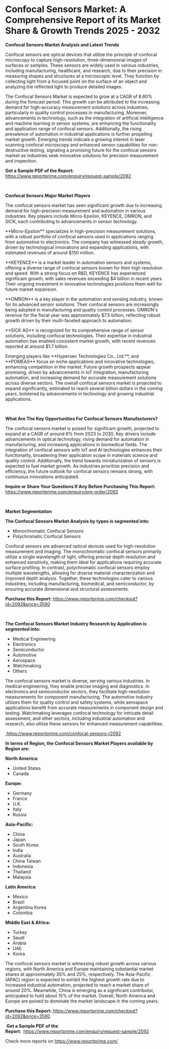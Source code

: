 <p><h1>Confocal Sensors Market: A Comprehensive Report of its Market Share & Growth Trends 2025 - 2032</h1></p><p><strong>Confocal Sensors Market Analysis and Latest Trends</strong></p>
<p><p>Confocal sensors are optical devices that utilize the principle of confocal microscopy to capture high-resolution, three-dimensional images of surfaces or samples. These sensors are widely used in various industries, including manufacturing, healthcare, and research, due to their precision in measuring shapes and structures at a microscopic level. They function by collecting light from a focused point on the surface of an object and analyzing the reflected light to produce detailed images.</p><p>The Confocal Sensors Market is expected to grow at a CAGR of 8.60% during the forecast period. This growth can be attributed to the increasing demand for high-accuracy measurement solutions across industries, particularly in quality control processes in manufacturing. Moreover, advancements in technology, such as the integration of artificial intelligence and machine learning in sensor systems, are enhancing the functionality and application range of confocal sensors. Additionally, the rising prevalence of automation in industrial applications is further propelling market growth. Emerging trends indicate a growing interest in laser scanning confocal microscopy and enhanced sensor capabilities for non-destructive testing, signaling a promising future for the confocal sensors market as industries seek innovative solutions for precision measurement and inspection.</p></p>
<p><strong>Get a Sample PDF of the Report:&nbsp;</strong> <a href="https://www.reportprime.com/enquiry/request-sample/2092?utm_campaign=3351&utm_medium=2&utm_source=Github&utm_content=ia&utm_term=18032025&utm_id=confocal-sensors">https://www.reportprime.com/enquiry/request-sample/2092</a></p>
<p>&nbsp;</p>
<p><strong>Confocal Sensors Major Market Players</strong></p>
<p><p>The confocal sensors market has seen significant growth due to increasing demand for high-precision measurement and automation in various industries. Key players include Micro-Epsilon, KEYENCE, OMRON, and SICK, each contributing to advancements in sensor technology.</p><p>**Micro-Epsilon** specializes in high-precision measurement solutions, with a robust portfolio of confocal sensors used in applications ranging from automotive to electronics. The company has witnessed steady growth, driven by technological innovations and expanding applications, with estimated revenues of around $150 million.</p><p>**KEYENCE** is a market leader in automation sensors and systems, offering a diverse range of confocal sensors known for their high resolution and speed. With a strong focus on R&D, KEYENCE has experienced significant growth, with sales revenues exceeding $4 billion in recent years. Their ongoing investment in innovative technologies positions them well for future market expansion.</p><p>**OMRON** is a key player in the automation and sensing industry, known for its advanced sensor solutions. Their confocal sensors are increasingly being adopted in manufacturing and quality control processes. OMRON's revenue for the fiscal year was approximately $7.5 billion, reflecting robust growth driven by their multi-faceted approach to automation.</p><p>**SICK AG** is recognized for its comprehensive range of sensor solutions, including confocal technologies. Their expertise in industrial automation has enabled consistent market growth, with recent revenues reported at around $1.7 billion. </p><p>Emerging players like **Hypersen Technologies Co., Ltd.**, and **POMEAS** focus on niche applications and innovative technologies, enhancing competition in the market. Future growth prospects appear promising, driven by advancements in IoT integration, manufacturing automation, and increasing demand for accurate measurement solutions across diverse sectors. The overall confocal sensors market is projected to expand significantly, estimated to reach several billion dollars in the coming years, bolstered by advancements in technology and growing industrial applications.</p></p>
<p>&nbsp;</p>
<p><strong>What Are The Key Opportunities For Confocal Sensors Manufacturers?</strong></p>
<p><p>The confocal sensors market is poised for significant growth, projected to expand at a CAGR of around 6% from 2023 to 2030. Key drivers include advancements in optical technology, rising demand for automation in manufacturing, and increasing applications in biomedical fields. The integration of confocal sensors with IoT and AI technologies enhances their functionality, broadening their application scope in materials science and quality control. Additionally, the trend towards miniaturization of sensors is expected to fuel market growth. As industries prioritize precision and efficiency, the future outlook for confocal sensors remains strong, with continuous innovations anticipated.</p></p>
<p><strong>Inquire or Share Your Questions If Any Before Purchasing This Report:</strong> <a href="https://www.reportprime.com/enquiry/pre-order/2092?utm_campaign=3351&utm_medium=2&utm_source=Github&utm_content=ia&utm_term=18032025&utm_id=confocal-sensors">https://www.reportprime.com/enquiry/pre-order/2092</a></p>
<p>&nbsp;</p>
<p><strong>Market Segmentation</strong></p>
<p><strong>The Confocal Sensors Market Analysis by types is segmented into:</strong></p>
<p><ul><li>Monochromatic Confocal Sensors</li><li>Polychromatic Confocal Sensors</li></ul></p>
<p><p>Confocal sensors are advanced optical devices used for high-resolution measurement and imaging. The monochromatic confocal sensors primarily utilize a single wavelength of light, offering precise depth resolution and enhanced sensitivity, making them ideal for applications requiring accurate surface profiling. In contrast, polychromatic confocal sensors employ multiple wavelengths, allowing for diverse material characterization and improved depth analysis. Together, these technologies cater to various industries, including manufacturing, biomedical, and semiconductor, by ensuring accurate dimensional and structural assessments.</p></p>
<p><strong>Purchase this Report:&nbsp;</strong><a href="https://www.reportprime.com/checkout?id=2092&price=3590&utm_campaign=3351&utm_medium=2&utm_source=Github&utm_content=ia&utm_term=18032025&utm_id=confocal-sensors">https://www.reportprime.com/checkout?id=2092&price=3590</a></p>
<p>&nbsp;</p>
<p><strong>The Confocal Sensors Market Industry Research by Application is segmented into:</strong></p>
<p><ul><li>Medical Engineering</li><li>Electronics</li><li>Semiconductor</li><li>Automotive</li><li>Aerospace</li><li>Watchmaking</li><li>Others</li></ul></p>
<p><p>The confocal sensors market is diverse, serving various industries. In medical engineering, they enable precise imaging and diagnostics. In electronics and semiconductor sectors, they facilitate high-resolution measurements for component manufacturing. The automotive industry utilizes them for quality control and safety systems, while aerospace applications benefit from accurate measurements in component design and testing. Watchmaking leverages confocal technology for intricate detail assessment, and other sectors, including industrial automation and research, also utilize these sensors for enhanced measurement capabilities.</p></p>
<p><a href="https://www.reportprime.com/confocal-sensors-r2092?utm_campaign=3351&utm_medium=2&utm_source=Github&utm_content=ia&utm_term=18032025&utm_id=confocal-sensors">&nbsp;https://www.reportprime.com/confocal-sensors-r2092</a></p>
<p><strong>In terms of Region, the Confocal Sensors Market Players available by Region are:</strong></p>
<p>
    <p> <strong> North America: </strong>
        <ul>
            <li>United States</li>
            <li>Canada</li>
        </ul>
        </p> 
    <p> <strong> Europe: </strong>
        <ul>
            <li>Germany</li>
            <li>France</li>
            <li>U.K.</li>
            <li>Italy</li>
            <li>Russia</li>
        </ul>
        </p> 
    <p> <strong> Asia-Pacific: </strong>
        <ul>
            <li>China</li>
            <li>Japan</li>
            <li>South Korea</li>
            <li>India</li>
            <li>Australia</li>
            <li>China Taiwan</li>
            <li>Indonesia</li>
            <li>Thailand</li>
            <li>Malaysia</li>
        </ul>
        </p> 
    <p> <strong> Latin America: </strong>
        <ul>
            <li>Mexico</li>
            <li>Brazil</li>
            <li>Argentina Korea</li>
            <li>Colombia</li>
        </ul>
        </p> 
    <p> <strong> Middle East & Africa: </strong>
        <ul>
            <li>Turkey</li>
            <li>Saudi</li>
            <li>Arabia</li>
            <li>UAE</li>
            <li>Korea</li>
        </ul>
    </p>
    </p>
<p><p>The confocal sensors market is witnessing robust growth across various regions, with North America and Europe maintaining substantial market shares at approximately 30% and 25%, respectively. The Asia-Pacific (APAC) region is expected to exhibit the highest growth rate due to increased industrial automation, projected to reach a market share of around 20%. Meanwhile, China is emerging as a significant contributor, anticipated to hold about 15% of the market. Overall, North America and Europe are poised to dominate the market landscape in the coming years.</p></p>
<p><strong>Purchase this Report: </strong><a href="https://www.reportprime.com/checkout?id=2092&price=3590&utm_campaign=3351&utm_medium=2&utm_source=Github&utm_content=ia&utm_term=18032025&utm_id=confocal-sensors">https://www.reportprime.com/checkout?id=2092&price=3590</a></p>
<p>&nbsp;<strong>Get a Sample PDF of the Report:&nbsp;&nbsp;</strong><a href="https://www.reportprime.com/enquiry/request-sample/2092?utm_campaign=3351&utm_medium=2&utm_source=Github&utm_content=ia&utm_term=18032025&utm_id=confocal-sensors">https://www.reportprime.com/enquiry/request-sample/2092</a></p>
<p><strong></strong></p>
<p>Check more reports on <a href="https://www.reportprime.com/?utm_campaign=3351&utm_medium=2&utm_source=Github&utm_content=ia&utm_term=18032025&utm_id=confocal-sensors">https://www.reportprime.com/</a></p>